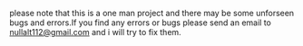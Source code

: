 please note that this is a one man project and there may be some unforseen bugs and errors.If you find any errors or bugs please send an email to nullalt112@gmail.com and i will try to fix them.
